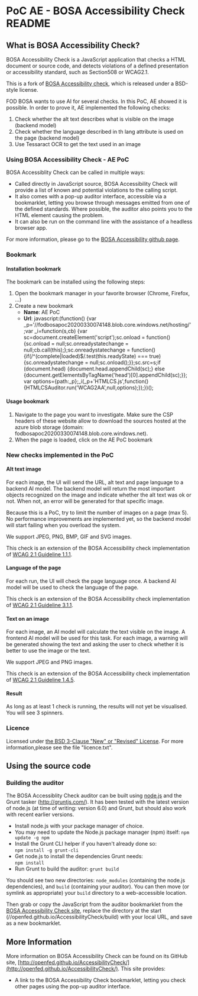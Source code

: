 # PoC AE - BOSA Accessibility Check README

## What is BOSA Accessibility Check?

BOSA Accessibility Check is a JavaScript application that checks a HTML document
or source code, and detects violations of a defined presentation or accessibility
standard, such as Section508 or WCAG2.1.

This is a fork of [BOSA Accessibility check](https://github.com/openfed/AccessibilityCheck), which is released under a BSD-style license.

FOD BOSA wants to use AI for several checks. In this PoC, AE showed it is possible. In order to prove it, AE implemented the following checks:
1. Check whether the alt text describes what is visible on the image (backend model)
2. Check whether the language described in th lang attribute is used on the page (backend model)
3. Use Tessaract OCR to get the text used in an image

### Using BOSA Accessibility Check - AE PoC

BOSA Accessiblity Check can be called in multiple ways:

- Called directly in JavaScript source, BOSA Accessibility Check will provide a list of known
  and potential violations to the calling script.
- It also comes with a pop-up auditor interface, accessible via a bookmarklet,
  letting you browse through messages emitted from one of the defined standards.
  Where possible, the auditor also points you to the HTML element causing the problem.
- It can also be run on the command line with the assistance of a headless browser app.

For more information, please go to the [BOSA Accessibility github page](http://github.com/openfed/AccessibilityCheck).

### Bookmark 

#### Installation bookmark
The bookmark can be installed using the following steps:
1. Open the bookmark manager in your favorite browser (Chrome, Firefox, ...)
2. Create a new bookmark
   - **Name**: AE PoC
   - **Url**: javascript:(function() {var _p='//fodbosapoc20200330074148.blob.core.windows.net/hosting/';var _i=function(s,cb) {var sc=document.createElement('script');sc.onload = function() {sc.onload = null;sc.onreadystatechange = null;cb.call(this);};sc.onreadystatechange = function(){if(/^(complete|loaded)$/.test(this.readyState) === true){sc.onreadystatechange = null;sc.onload();}};sc.src=s;if (document.head) {document.head.appendChild(sc);} else {document.getElementsByTagName('head')[0].appendChild(sc);}}; var options={path:_p};_i(_p+'HTMLCS.js',function(){HTMLCSAuditor.run('WCAG2AA',null,options);});})();

#### Usage bookmark
1. Navigate to the page you want to investigate. Make sure the CSP headers of these website allow to download the sources hosted at the azure blob storage (domain: fodbosapoc20200330074148.blob.core.windows.net). 
2. When the page is loaded, click on the AE PoC bookmark

### New checks implemented in the PoC

#### Alt text image
For each image, the UI will send the URL, alt text and page language to a backend AI model. The backend model will return the most important objects recognized on the image and indicate whether the alt text was ok or not. When not, an error will be generated for that specific image. 

Because this is a PoC, try to limit the number of images on a page (max 5). No performance improvements are implemented yet, so the backend model will start failing when you overload the system. 

We support JPEG, PNG, BMP, GIF and SVG images.

This check is an extension of the BOSA Accessibility check implementation of [WCAG 2.1 Guideline 1.1.1](https://www.w3.org/WAI/WCAG21/Understanding/non-text-content.html).

#### Language of the page
For each run, the UI will check the page language once. A backend AI model will be used to check the language of the page. 

This check is an extension of the BOSA Accessibility check implementation of [WCAG 2.1 Guideline 3.1.1](https://www.w3.org/WAI/WCAG21/Understanding/language-of-page.html).

#### Text on an image
For each image, an AI model will calculate the text visible on the image. A frontend AI model will be used for this task. For each image, a warning will be generated showing the text and asking the user to check whether it is better to use the image or the text. 

We support JPEG and PNG images.

This check is an extension of the BOSA Accessibility check implementation of [WCAG 2.1 Guideline 1.4.5](https://www.w3.org/WAI/WCAG21/Understanding/images-of-text).

#### Result
As long as at least 1 check is running, the results will not yet be visualised. You will see 3 spinners. 

### Licence

Licensed under [the BSD 3-Clause "New" or "Revised" License](https://opensource.org/licenses/BSD-3-Clause). For more information,please see the file "licence.txt".

## Using the source code

### Building the auditor

The BOSA Accessiblity Check auditor can be built using [node.js](https://nodejs.org/) and the Grunt
tasker (http://gruntjs.com/). It has been tested with the latest version of node.js
(at time of writing: version 6.0) and Grunt, but should also work with recent
earlier versions.

- Install node.js with your package manager of choice.
- You may need to update the Node.js package manager (npm) itself:
  <code>npm update -g npm</code>
- Install the Grunt CLI helper if you haven't already done so:  
  <code>npm install -g grunt-cli</code>
- Get node.js to install the dependencies Grunt needs:  
  <code>npm install</code>
- Run Grunt to build the auditor:
  <code>grunt build</code>

You should see two new directories: <code>node_modules</code> (containing the node.js
dependencies), and <code>build</code> (containing your auditor). You can then move
(or symlink as appropriate) your <code>build</code> directory to a web-accessible
location.

Then grab or copy the JavaScript from the auditor bookmarklet from the [BOSA Accessibility Check site](https://openfed.github.io/AccessibilityCheck),
replace the directory at the start (//openfed.github.io/AccessibilityCheck/build) with your local URL, and save as a new bookmarklet.

## More Information

More information on BOSA Accessibility Check can be found on its GitHub site,
[http://openfed.github.io/AccessibilityCheck/](http://openfed.github.io/AccessibilityCheck/). This site provides:

- A link to the BOSA Accessibility Check bookmarklet, letting you check other pages using the pop-up auditor interface.

